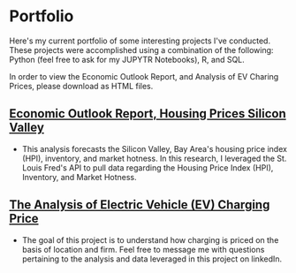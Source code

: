 # Portfolio
Here's my current portfolio of some interesting projects I've conducted. These projects were accomplished using a combination of the following: Python (feel free to ask for my JUPYTR Notebooks), R, and SQL. 

In order to view the Economic Outlook Report, and Analysis of EV Charing Prices, please download as HTML files.

## [Economic Outlook Report, Housing Prices Silicon Valley](https://rpubs.com/Ruffinellimarco/SiliconValleyHousingMarket)
* This analysis forecasts the Silicon Valley, Bay Area's housing price index (HPI), inventory, and market hotness. In this research, I leveraged the St. Louis Fred's API to pull data regarding the Housing Price Index (HPI), Inventory, and Market Hotness. 

## [The Analysis of Electric Vehicle (EV) Charging Price](https://github.com/ruffinellimarco/Portfolio/blob/main/Economic%20Analysis%20of%20EV%20Charging%20Price.mHTML)
* The goal of this project is to understand how charging is priced on the basis of location and firm. Feel free to message me with questions pertaining to the analysis and data leveraged in this project on linkedIn.
